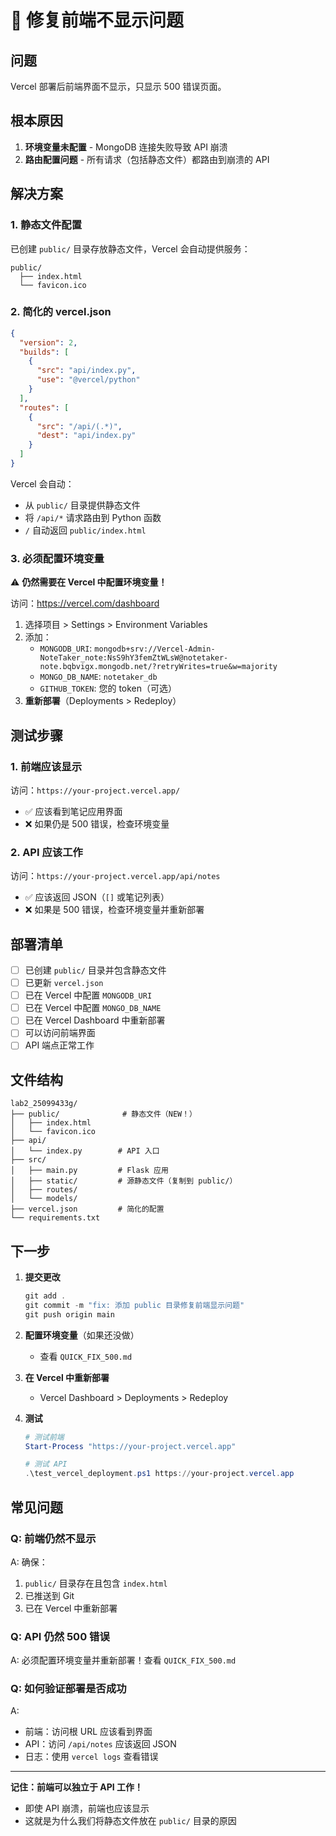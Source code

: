 # 🔧 修复前端不显示问题

## 问题
Vercel 部署后前端界面不显示，只显示 500 错误页面。

## 根本原因
1. **环境变量未配置** - MongoDB 连接失败导致 API 崩溃
2. **路由配置问题** - 所有请求（包括静态文件）都路由到崩溃的 API

## 解决方案

### 1. 静态文件配置
已创建 `public/` 目录存放静态文件，Vercel 会自动提供服务：
```
public/
  ├── index.html
  └── favicon.ico
```

### 2. 简化的 vercel.json
```json
{
  "version": 2,
  "builds": [
    {
      "src": "api/index.py",
      "use": "@vercel/python"
    }
  ],
  "routes": [
    {
      "src": "/api/(.*)",
      "dest": "api/index.py"
    }
  ]
}
```

Vercel 会自动：
- 从 `public/` 目录提供静态文件
- 将 `/api/*` 请求路由到 Python 函数
- `/` 自动返回 `public/index.html`

### 3. 必须配置环境变量

⚠️ **仍然需要在 Vercel 中配置环境变量！**

访问：https://vercel.com/dashboard
1. 选择项目 > Settings > Environment Variables
2. 添加：
   - `MONGODB_URI`: `mongodb+srv://Vercel-Admin-NoteTaker_note:NsS9hY3femZtWLsW@notetaker-note.bqbvigx.mongodb.net/?retryWrites=true&w=majority`
   - `MONGO_DB_NAME`: `notetaker_db`
   - `GITHUB_TOKEN`: 您的 token（可选）
3. **重新部署**（Deployments > Redeploy）

## 测试步骤

### 1. 前端应该显示
访问：`https://your-project.vercel.app/`
- ✅ 应该看到笔记应用界面
- ❌ 如果仍是 500 错误，检查环境变量

### 2. API 应该工作
访问：`https://your-project.vercel.app/api/notes`
- ✅ 应该返回 JSON（`[]` 或笔记列表）
- ❌ 如果是 500 错误，检查环境变量并重新部署

## 部署清单

- [ ] 已创建 `public/` 目录并包含静态文件
- [ ] 已更新 `vercel.json`
- [ ] 已在 Vercel 中配置 `MONGODB_URI`
- [ ] 已在 Vercel 中配置 `MONGO_DB_NAME`
- [ ] 已在 Vercel Dashboard 中重新部署
- [ ] 可以访问前端界面
- [ ] API 端点正常工作

## 文件结构

```
lab2_25099433g/
├── public/              # 静态文件（NEW！）
│   ├── index.html
│   └── favicon.ico
├── api/
│   └── index.py        # API 入口
├── src/
│   ├── main.py         # Flask 应用
│   ├── static/         # 源静态文件（复制到 public/）
│   ├── routes/
│   └── models/
├── vercel.json         # 简化的配置
└── requirements.txt
```

## 下一步

1. **提交更改**
   ```powershell
   git add .
   git commit -m "fix: 添加 public 目录修复前端显示问题"
   git push origin main
   ```

2. **配置环境变量**（如果还没做）
   - 查看 `QUICK_FIX_500.md`

3. **在 Vercel 中重新部署**
   - Vercel Dashboard > Deployments > Redeploy

4. **测试**
   ```powershell
   # 测试前端
   Start-Process "https://your-project.vercel.app"
   
   # 测试 API
   .\test_vercel_deployment.ps1 https://your-project.vercel.app
   ```

## 常见问题

### Q: 前端仍然不显示
A: 确保：
1. `public/` 目录存在且包含 `index.html`
2. 已推送到 Git
3. 已在 Vercel 中重新部署

### Q: API 仍然 500 错误
A: 必须配置环境变量并重新部署！查看 `QUICK_FIX_500.md`

### Q: 如何验证部署是否成功
A: 
- 前端：访问根 URL 应该看到界面
- API：访问 `/api/notes` 应该返回 JSON
- 日志：使用 `vercel logs` 查看错误

---

**记住：前端可以独立于 API 工作！** 
- 即使 API 崩溃，前端也应该显示
- 这就是为什么我们将静态文件放在 `public/` 目录的原因
